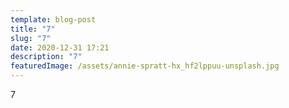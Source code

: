 ```yaml
---
template: blog-post
title: "7"
slug: "7"
date: 2020-12-31 17:21
description: "7"
featuredImage: /assets/annie-spratt-hx_hf2lppuu-unsplash.jpg
---
```

7